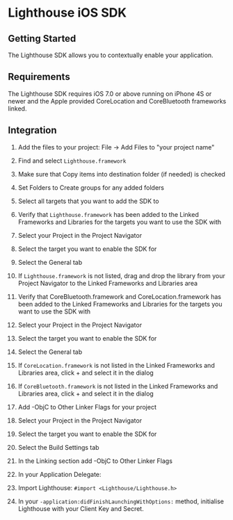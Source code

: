 # Lighthouse iOS SDK

## Getting Started
The Lighthouse SDK allows you to contextually enable your application.

## Requirements

The Lighthouse SDK requires iOS 7.0 or above running on iPhone 4S or newer and the Apple provided CoreLocation and CoreBluetooth frameworks linked.

## Integration

1. Add the files to your project: File -> Add Files to "your project name"
  1. Find and select `Lighthouse.framework`
  2. Make sure that Copy items into destination folder (if needed) is checked
  3. Set Folders to Create groups for any added folders
  4. Select all targets that you want to add the SDK to

2. Verify that `Lighthouse.framework` has been added to the Linked Frameworks and Libraries for the targets you want to use the SDK with
  1. Select your Project in the Project Navigator
  2. Select the target you want to enable the SDK for
  3. Select the General tab

3. If `Lighthouse.framework` is not listed, drag and drop the library from your Project
Navigator to the Linked Frameworks and Libraries area

4. Verify that CoreBluetooth.framework and CoreLocation.framework has been added to the Linked Frameworks and Libraries for the targets you want to use the SDK with
  1. Select your Project in the Project Navigator
  2. Select the target you want to enable the SDK for
  3. Select the General tab
  4. If `CoreLocation.framework` is not listed in the Linked Frameworks and Libraries area, click + and select it in the dialog
  5. If `CoreBluetooth.framework` is not listed in the Linked Frameworks and Libraries area, click + and select it in the dialog

5. Add -ObjC to Other Linker Flags for your project
  1. Select your Project in the Project Navigator
  2. Select the target you want to enable the SDK for
  3. Select the Build Settings tab
  4. In the Linking section add -ObjC to Other Linker Flags

6. In your Application Delegate:
  1. Import Lighthouse: `#import <Lighthouse/Lighthouse.h>`
  2. In your `-application:didFinishLaunchingWithOptions:` method, initialise Lighthouse with your Client Key and Secret.
